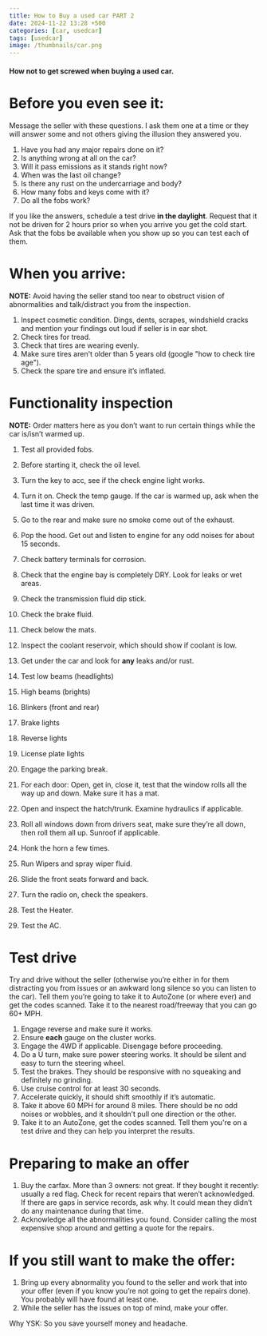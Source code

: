 ```yaml
---
title: How to Buy a used car PART 2
date: 2024-11-22 13:28 +500
categories: [car, usedcar]
tags: [usedcar]
image: /thumbnails/car.png
---
```


#### How not to get screwed when buying a used car.

# Before you even see it:

Message the seller with these questions. I ask them one at a time or they will answer some and not others giving the illusion they answered you.

1.  Have you had any major repairs done on it?
2.  Is anything wrong at all on the car?
3.  Will it pass emissions as it stands right now?
4.  When was the last oil change?
5.  Is there any rust on the undercarriage and body?
6.  How many fobs and keys come with it?
7.  Do all the fobs work?

If you like the answers, schedule a test drive **in the daylight**. Request that it not be driven for 2 hours prior so when you arrive you get the cold start. Ask that the fobs be available when you show up so you can test each of them.

# When you arrive:

**NOTE:** Avoid having the seller stand too near to obstruct vision of abnormalities and talk/distract you from the inspection.

1.  Inspect cosmetic condition. Dings, dents, scrapes, windshield cracks and mention your findings out loud if seller is in ear shot.
2.  Check tires for tread.
3.  Check that tires are wearing evenly.
4.  Make sure tires aren't older than 5 years old (google "how to check tire age").
5.  Check the spare tire and ensure it’s inflated.

# Functionality inspection

**NOTE:** Order matters here as you don’t want to run certain things while the car is/isn’t warmed up.

1.  Test all provided fobs.
2.  Before starting it, check the oil level.
3.  Turn the key to acc, see if the check engine light works.
4.  Turn it on. Check the temp gauge. If the car is warmed up, ask when the last time it was driven.
5.  Go to the rear and make sure no smoke come out of the exhaust.
6.  Pop the hood. Get out and listen to engine for any odd noises for about 15 seconds.
7.  Check battery terminals for corrosion.
8.  Check that the engine bay is completely DRY. Look for leaks or wet areas.
9.  Check the transmission fluid dip stick.
10. Check the brake fluid.
11. Check below the mats.

12. Inspect the coolant reservoir, which should show if coolant is low.

13. Get under the car and look for **any** leaks and/or rust.

14. Test low beams (headlights)

15. High beams (brights)

16. Blinkers (front and rear)

17. Brake lights

18. Reverse lights

19. License plate lights

20. Engage the parking break.

21. For each door: Open, get in, close it, test that the window rolls all the way up and down. Make sure it has a mat.

22. Open and inspect the hatch/trunk. Examine hydraulics if applicable.

23. Roll all windows down from drivers seat, make sure they’re all down, then roll them all up. Sunroof if applicable.

24. Honk the horn a few times.

25. Run Wipers and spray wiper fluid.

26. Slide the front seats forward and back.

27. Turn the radio on, check the speakers.

28. Test the Heater.

29. Test the AC.

# Test drive

Try and drive without the seller (otherwise you’re either in for them distracting you from issues or an awkward long silence so you can listen to the car). Tell them you’re going to take it to AutoZone (or where ever) and get the codes scanned. Take it to the nearest road/freeway that you can go 60+ MPH.

1.  Engage reverse and make sure it works.
2.  Ensure **each** gauge on the cluster works.
3.  Engage the 4WD if applicable. Disengage before proceeding.
4.  Do a U turn, make sure power steering works. It should be silent and easy to turn the steering wheel.
5.  Test the brakes. They should be responsive with no squeaking and definitely no grinding.
6.  Use cruise control for at least 30 seconds.
7.  Accelerate quickly, it should shift smoothly if it’s automatic.
8.  Take it above 60 MPH for around 8 miles. There should be no odd noises or wobbles, and it shouldn’t pull one direction or the other.
9.  Take it to an AutoZone, get the codes scanned. Tell them you're on a test drive and they can help you interpret the results.

# Preparing to make an offer

1.  Buy the carfax. More than 3 owners: not great. If they bought it recently: usually a red flag. Check for recent repairs that weren’t acknowledged. If there are gaps in service records, ask why. It could mean they didn’t do any maintenance during that time.
2.  Acknowledge all the abnormalities you found. Consider calling the most expensive shop around and getting a quote for the repairs.

# If you still want to make the offer:

1.  Bring up every abnormality you found to the seller and work that into your offer (even if you know you’re not going to get the repairs done). You probably will have found at least one.
2.  While the seller has the issues on top of mind, make your offer.

Why YSK: So you save yourself money and headache.
